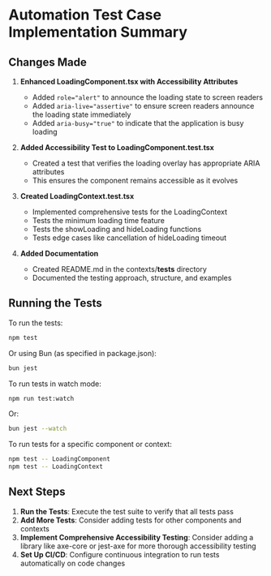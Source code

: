 # Automation Test Case Implementation Summary

## Changes Made

1. **Enhanced LoadingComponent.tsx with Accessibility Attributes**

   - Added `role="alert"` to announce the loading state to screen readers
   - Added `aria-live="assertive"` to ensure screen readers announce the loading state immediately
   - Added `aria-busy="true"` to indicate that the application is busy loading

2. **Added Accessibility Test to LoadingComponent.test.tsx**

   - Created a test that verifies the loading overlay has appropriate ARIA attributes
   - This ensures the component remains accessible as it evolves

3. **Created LoadingContext.test.tsx**

   - Implemented comprehensive tests for the LoadingContext
   - Tests the minimum loading time feature
   - Tests the showLoading and hideLoading functions
   - Tests edge cases like cancellation of hideLoading timeout

4. **Added Documentation**
   - Created README.md in the contexts/**tests** directory
   - Documented the testing approach, structure, and examples

## Running the Tests

To run the tests:

```bash
npm test
```

Or using Bun (as specified in package.json):

```bash
bun jest
```

To run tests in watch mode:

```bash
npm run test:watch
```

Or:

```bash
bun jest --watch
```

To run tests for a specific component or context:

```bash
npm test -- LoadingComponent
npm test -- LoadingContext
```

## Next Steps

1. **Run the Tests**: Execute the test suite to verify that all tests pass
2. **Add More Tests**: Consider adding tests for other components and contexts
3. **Implement Comprehensive Accessibility Testing**: Consider adding a library like axe-core or jest-axe for more thorough accessibility testing
4. **Set Up CI/CD**: Configure continuous integration to run tests automatically on code changes
